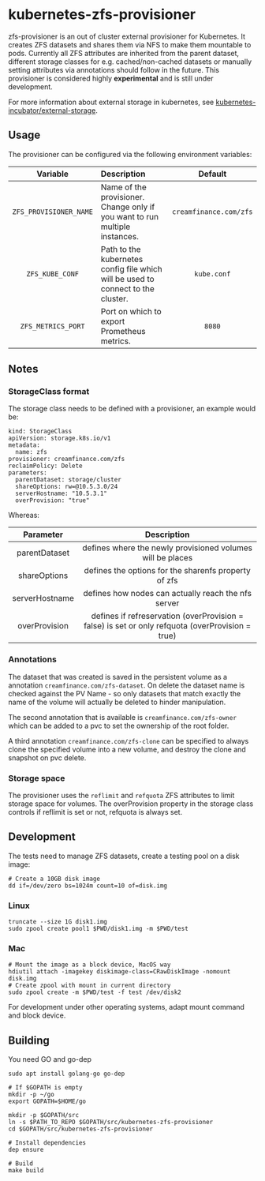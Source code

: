# kubernetes-zfs-provisioner

zfs-provisioner is an out of cluster external provisioner for Kubernetes. It creates ZFS datasets and shares them via NFS to make them mountable to pods. Currently all ZFS attributes are inherited from the parent dataset, different storage classes for e.g. cached/non-cached datasets or manually setting attributes via annotations should follow in the future. This provisioner is considered highly **experimental** and is still under development.

For more information about external storage in kubernetes, see [kubernetes-incubator/external-storage](https://github.com/kubernetes-incubator/external-storage).

## Usage
The provisioner can be configured via the following environment variables:

| Variable | Description | Default |
| :------: | :---------- | :-----: |
| `ZFS_PROVISIONER_NAME` | Name of the provisioner. Change only if you want to run multiple instances. | `creamfinance.com/zfs` |
| `ZFS_KUBE_CONF` | Path to the kubernetes config file which will be used to connect to the cluster. |`kube.conf` |
| `ZFS_METRICS_PORT` | Port on which to export Prometheus metrics. | `8080` |

## Notes

### StorageClass format

The storage class needs to be defined with a provisioner, an example would be:

```
kind: StorageClass
apiVersion: storage.k8s.io/v1
metadata:
  name: zfs
provisioner: creamfinance.com/zfs
reclaimPolicy: Delete
parameters:
  parentDataset: storage/cluster
  shareOptions: rw=@10.5.3.0/24
  serverHostname: "10.5.3.1"
  overProvision: "true"
```

Whereas:

| Parameter | Description |
| :-------: | :---------: |
|parentDataset | defines where the newly provisioned volumes will be places |
|shareOptions | defines the options for the sharenfs property of zfs |
|serverHostname | defines how nodes can actually reach the nfs server |
|overProvision | defines if refreservation (overProvision = false) is set or only refquota (overProvision = true) |

### Annotations
The dataset that was created is saved in the persistent volume as a annotation `creamfinance.com/zfs-dataset`.
On delete the dataset name is checked against the PV Name - so only datasets that match exactly the name of the volume will actually be deleted to hinder manipulation.

The second annotation that is available is `creamfinance.com/zfs-owner` which can be added to a pvc to set the ownership of the root folder.

A third annotation `creamfinance.com/zfs-clone` can be specified to always clone the specified volume into a new volume, and destroy the clone and snapshot on pvc delete.

### Storage space

The provisioner uses the `reflimit` and `refquota` ZFS attributes to limit storage space for volumes.
The overProvision property in the storage class controls if reflimit is set or not, refquota is always set.

## Development

The tests need to manage ZFS datasets, create a testing pool on a disk image:

```
# Create a 10GB disk image
dd if=/dev/zero bs=1024m count=10 of=disk.img
```

### Linux

```
truncate --size 1G disk1.img
sudo zpool create pool1 $PWD/disk1.img -m $PWD/test
```

### Mac

```
# Mount the image as a block device, MacOS way
hdiutil attach -imagekey diskimage-class=CRawDiskImage -nomount disk.img
# Create zpool with mount in current directory
sudo zpool create -m $PWD/test -f test /dev/disk2
```
For development under other operating systems, adapt mount command and block device.

## Building

You need GO and go-dep

```
sudo apt install golang-go go-dep

# If $GOPATH is empty
mkdir -p ~/go
export GOPATH=$HOME/go

mkdir -p $GOPATH/src
ln -s $PATH_TO_REPO $GOPATH/src/kubernetes-zfs-provisioner
cd $GOPATH/src/kubernetes-zfs-provisioner

# Install dependencies
dep ensure

# Build
make build
```

